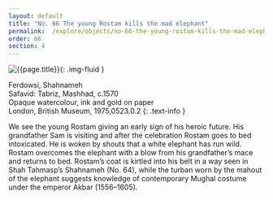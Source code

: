 ```yaml
---
layout: default
title: "No. 66 The young Rostam kills the mad elephant"
permalink:  /explore/objects/no-66-the-young-rostam-kills-the-mad-elephant
order: 66
section: 4
---
```

![{{page.title}}]({{site.baseurl}}/images/pages/{{page.order}}.jpeg){: .img-fluid }

Ferdowsi, Shahnameh  
Safavid: Tabriz, Mashhad, c.1570  
Opaque watercolour, ink and gold on paper  
London, British Museum, 1975,0523.0.2
{: .text-info }

We see the young Rostam giving an early sign of his heroic
future. His grandfather Sam is visiting and after the celebration Rostam goes
to bed intoxicated. He is woken by shouts that a white elephant has
run wild. Rostam overcomes the elephant with a blow from his
grandfather’s mace and returns to bed. Rostam’s coat is kirtled
into his belt in a way seen in Shah Tahmasp’s Shahnameh (No. 64),
while the turban worn by the mahout of the elephant suggests
knowledge of contemporary Mughal costume under the emperor Akbar
(1556–1605).
